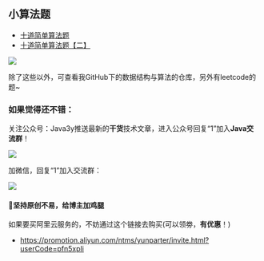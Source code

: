 ## 小算法题 ##

- [十道简单算法题](https://segmentfault.com/a/1190000014082596)
- [十道简单算法题【二】](https://segmentfault.com/a/1190000014231566)


![](https://i.imgur.com/9FogtXx.jpg)


除了这些以外，可查看我GitHub下的数据结构与算法的仓库，另外有leetcode的题~

### 如果觉得还不错： ###

关注公众号：Java3y推送最新的**干货**技术文章，进入公众号回复“1”加入**Java交流群**！

![](https://user-gold-cdn.xitu.io/2018/2/28/161dc06a373e4f4d?w=258&h=258&f=jpeg&s=27005)


加微信，回复“1”加入交流群：


![](https://user-gold-cdn.xitu.io/2019/7/13/16be9f6350187ae2?w=564&h=786&f=png&s=156728)



#### :sparkling_heart:坚持原创不易，给博主加鸡腿 ####


如果要买阿里云服务的，不妨通过这个链接去购买(可以领劵，**有优惠**！)

- https://promotion.aliyun.com/ntms/yunparter/invite.html?userCode=pfn5xpli

